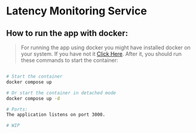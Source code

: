 # **Latency Monitoring Service**

## How to run the app with docker:

> For running the app using docker you might have installed docker on your system. If you have not it <a href="https://docs.docker.com/engine/install/">Click Here</a>. After it, you should run these commands to start the container: 

```bash

# Start the container 
docker compose up

# Or start the container in detached mode
docker compose up -d

# Ports:
The application listens on port 3000.

# WIP

```